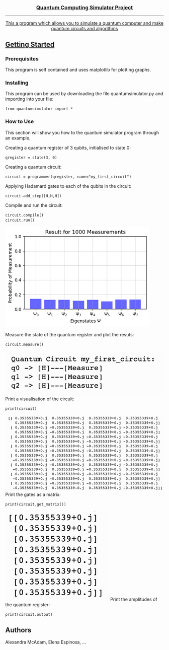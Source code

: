 <p align="center">
  <a href="addlinktopage" rel="noopener">
</p>

<h3 align="center">Quantum Computing Simulator Project</h3>

---

<p align="center"> This a program which allows you to simulate a quantum computer and make quantum circuits and algorithms 
    <br> 
</p>

<!-- ## Table of Contents
- [Table of Contents](#table-of-contents)
- [Getting Started ](#getting-started-)
  - [Prerequisites](#prerequisites)
  - [Installing](#installing)
- [Usage ](#usage-)
- [Authors ](#authors-) -->

<!-- ## About <a name = "about"></a>
A python progrom to simulate quantum computing on a classical computer. -->

## Getting Started <a name = "getting_started"></a>

### Prerequisites
This program is self contained and uses matplotlib for plotting graphs.

### Installing
This program can be used by downloading the file quantumsimulator.py and importing into your file:

```
from quantumsimulator import *
```

### How to Use 
This section will show you how to the quantum simulator program through an example.


Creating a quantum register of 3 qubits, initialised to state 0:

```
qregister = state(3, 0)
```

Creating a quantum circuit:

```
circuit = programmer(qregister, name="my_first_circuit")
```

Applying Hadamard gates to each of the qubits in the circuit:

```
circuit.add_step([H,H,H])
```

Compile and run the circuit:

```
circuit.compile()
circuit.run()
```
![graph](./docs/measureplot.png) 

Measure the state of the quantum register and plot the resuts:
```
circuit.measure()
```

![graph](./docs/visualcircuit.png) 
Print a visualisation of the circuit:
```
print(circuit)
```

![graph](./docs/matrixcircuit.png) 
Print the gates as a matrix:
```
print(circuit.get_matrix())
```

![graph](./docs/amplitudes.png) 
Print the amplitudes of the quantum register:
```
print(circuit.output)

```


## Authors <a name = "authors"></a>
Alexandra McAdam,
Elena Espinosa,
...

